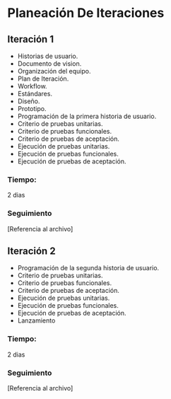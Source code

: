 # Planeación De Iteraciones
## Iteración 1

- Historias de usuario.
- Documento de vision.
- Organización del equipo.
- Plan de Iteración.
- Workflow.
- Estándares.
- Diseño.
- Prototipo.
- Programación de la primera historia de usuario.
- Criterio de pruebas unitarias.
- Criterio de pruebas funcionales.
- Criterio de pruebas de aceptación.
- Ejecución de pruebas unitarias.
- Ejecución de pruebas funcionales.
- Ejecución de pruebas de aceptación.

### Tiempo: 
  2 dias
### Seguimiento
[Referencia al archivo]

## Iteración 2
- Programación de la segunda historia de usuario.
- Criterio de pruebas unitarias.
- Criterio de pruebas funcionales.
- Criterio de pruebas de aceptación.
- Ejecución de pruebas unitarias.
- Ejecución de pruebas funcionales.
- Ejecución de pruebas de aceptación.
- Lanzamiento
### Tiempo: 
  2 dias
### Seguimiento
[Referencia al archivo]